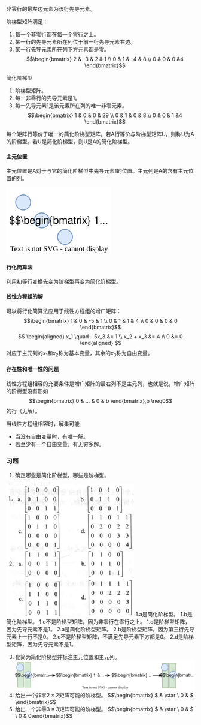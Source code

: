 非零行的最左边元素为该行先导元素。

阶梯型矩阵满足：
1. 每一个非零行都在每一个零行之上。
2. 某一行的先导元素所在列位于前一行先导元素右边。
3. 某一行先导元素所在列下方元素都是零。
$$\begin{bmatrix} 2 & -3 & 2 & 1 \\ 0 & 1 & -4 & 8 \\ 0 & 0 & 0 &4 \end{bmatrix}$$

简化阶梯型
1. 阶梯型矩阵。
2. 每一非零行的先导元素是1。
3. 每一先导元素1是该元素所在列的唯一非零元素。
$$\begin{bmatrix} 1 & 0 & 0 & 29 \\ 0 & 1 & 0 & 8 \\ 0 & 0 & 1 &4 \end{bmatrix}$$

每个矩阵行等价于唯一的简化阶梯型矩阵。若A行等价与阶梯型矩阵U，则称U为A的阶梯型。若U是简化阶梯型，则U是A的简化阶梯型。

#### 主元位置

主元位置是A对于与它的简化阶梯型中先导元素1的位置。主元列是A的含有主元位置的列。

![](./images/PivotPosition.drawio.svg)
#### 行化简算法

利用初等行变换先变为阶梯型再变为简化阶梯型。

#### 线性方程组的解

可以将行化简算法应用于线性方程组的增广矩阵：
$$\begin{bmatrix} 1 & 0 & -5  & 1 \\ 0 & 1 & 1 & 4 \\ 0 & 0 & 0 & 0 \end{bmatrix}$$
$$
\begin{aligned} x_1 \quad - 5x_3 &= 1 \\  x_2 + x_3 &= 4 \\  0 &= 0 \end{aligned}
$$
对应于主元列的$x_1$和$x_2$称为基本变量，其余的$x_3$称为自由变量。

#### 存在性和唯一性的问题

线性方程组相容的充要条件是增广矩阵的最右列不是主元列，也就是说，增广矩阵的阶梯型没有形如
$$\begin{bmatrix} 0 & ... & 0 & b \end{bmatrix},b \neq0$$
的行（无解）。

当线性方程组相容时，解集可能
- 当没有自由变量时，有唯一解。
- 若至少有一个自由变量，有无穷多解。

### 习题

1. 确定哪些是简化阶梯型，哪些是阶梯型。

![](./images/习题1.2.1.png)
1.a是简化阶梯型。
1.b是简化阶梯型。
1.c不是阶梯型矩阵，因为非零行在零行之上。
1.d是阶梯型矩阵，因为先导元素不是1。
2.a是简化阶梯型矩阵。
2.b是阶梯型矩阵，因为第三行先导元素上一行不是0。
2.c不是阶梯型矩阵，不满足先导元素下方都是0。
2.d是阶梯型矩阵，因为先导元素不是1。

3. 化简为简化阶梯型并标注主元位置和主元列。
![](./images/Execise_1_2_3.drawio.svg)
5. 给出一个非零$2 \times 2$矩阵可能的阶梯型。
$$\begin{bmatrix} \$ & \star \\ 0 & $ \end{bmatrix}$$
6. 给出一个非零$3 \times 3$矩阵可能的阶梯型。
$$\begin{bmatrix} \$ & \star \\ 0 & $ \\ 0 & 0\end{bmatrix}$$
